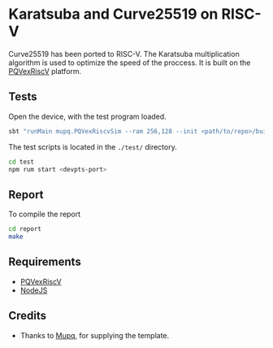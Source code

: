 # Karatsuba and Curve25519 on RISC-V
Curve25519 has been ported to RISC-V. The Karatsuba multiplication algorithm is used to optimize the speed of the proccess. It is built on the [PQVexRiscV](https://github.com/mupq/pqriscv-vexriscv) platform.

## Tests
Open the device, with the test program loaded.
```bash
sbt "runMain mupq.PQVexRiscvSim --ram 256,128 --init <path/to/repo>/build/test.bin"
```
The test scripts is located in the `./test/` directory.
```bash
cd test
npm rum start <devpts-port>
```

## Report
To compile the report
```bash
cd report
make
```

## Requirements
- [PQVexRiscV](https://github.com/mupq/pqriscv-vexriscv)
- [NodeJS](https://nodejs.org/en/)


<!-- ## Litterature

 - 2006, Curve25519: new Diffie-Hellman speed records, https://cr.yp.to/ecdh/curve25519-20060209.pdf
 - 2014, High-speed Curve25519 on 8-bit, 16-bit, and 32-bit microcontrollers, https://link.springer.com/content/pdf/10.1007/s10623-015-0087-1.pdf
 - 2019, Curve25519 for the Cortex-M4 and Beyond, https://link.springer.com/chapter/10.1007/978-3-030-25283-0_6
 - Elliptic Curves Number Theory and Cryptography, http://people.cs.nctu.edu.tw/~rjchen/ECC2012S/Elliptic%20Curves%20Number%20Theory%20And%20Cryptography%202n.pdf


 ## Usefull/inspiration links

 - Original implementation by Bernstein, https://cr.yp.to/ecdh.html
 - Useful Crypto-related Resources, https://github.com/claucece/useful-crypto-resources#elliptic-curve
 - https://news.ycombinator.com/item?id=20382223
 - http://www.cs.ru.nl/bachelors-theses/2020/Mauk_Lemmen___4798937___Optimizing_Elephant_for_RISC-V.pdf
 - https://www.cs.ru.nl/bachelors-theses/2019/Lars_Jellema___4388747___Optimizing_Ascon_on_RISC-V.pdf
 - https://eprint.iacr.org/2020/836.pdf -->


 ## Credits
 
 - Thanks to [Mupq](https://github.com/mupq), for supplying the template. 